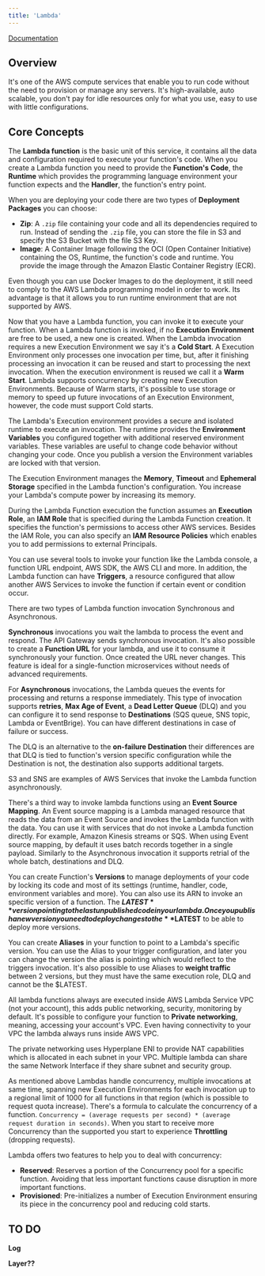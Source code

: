 ```yaml
---
title: 'Lambda'
---
```


[Documentation](https://docs.aws.amazon.com/lambda/index.html)

## Overview

It's one of the AWS compute services that enable you to run code without the need to provision or manage any servers. It's high-available, auto scalable, you don't pay for idle resources only for what you use, easy to use with little configurations.

## Core Concepts

The **Lambda function** is the basic unit of this service, it contains all the data and configuration required to execute your function's code. When you create a Lambda function you need to provide the **Function's** **Code**, the **Runtime** which provides the programming language environment your function expects and the **Handler**, the function's entry point.

When you are deploying your code there are two types of **Deployment Packages** you can choose:

- **Zip**: A `.zip` file containing your code and all its dependencies required to run. Instead of sending the `.zip` file, you can store the file in S3 and specify the S3 Bucket with the file S3 Key.
- **Image**: A Container Image following the OCI (Open Container Initiative) containing the OS, Runtime, the function's code and runtime. You provide the image through the Amazon Elastic Container Registry (ECR).

Even though you can use Docker Images to do the deployment, it still need to comply to the AWS Lambda programming model in order to work. Its advantage is that it allows you to run runtime environment that are not supported by AWS.

Now that you have a Lambda function, you can invoke it to execute your function. When a Lambda function is invoked, if no **Execution Environment** are free to be used, a new one is created. When the Lambda invocation requires a new Execution Environment we say it's a **Cold Start**. A Execution Environment only processes one invocation per time, but, after it finishing processing an invocation it can be reused and start to processing the next invocation. When the execution environment is reused we call it a **Warm Start**. Lambda supports concurrency by creating new Execution Environments. Because of Warm starts, it's possible to use storage or memory to speed up future invocations of an Execution Environment, however, the code must support Cold starts.

The Lambda's Execution environment provides a secure and isolated runtime to execute an invocation. The runtime provides the **Environment Variables** you configured together with additional reserved environment variables. These variables are useful to change code behavior without changing your code. Once you publish a version the Environment variables are locked with that version.

The Execution Environment manages the **Memory**, **Timeout** and **Ephemeral Storage** specified in the Lambda function's configuration. You increase your Lambda's compute power by increasing its memory.

During the Lambda Function execution the function assumes an **Execution Role**, an **IAM Role** that is specified during the Lambda Function creation. It specifies the function's permissions to access other AWS services. Besides the IAM Role, you can also specify an **IAM Resource Policies** which enables you to add permissions to external Principals.

You can use several tools to invoke your function like the Lambda console, a function URL endpoint, AWS SDK, the AWS CLI and more. In addition, the Lambda function can have **Triggers**, a resource configured that allow another AWS Services to invoke the function if certain event or condition occur.

There are two types of Lambda function invocation Synchronous and Asynchronous.

**Synchronous** invocations you wait the lambda to process the event and respond. The API Gateway sends synchronous invocation. It's also possible to create a **Function URL** for your lambda, and use it to consume it synchronously your function. Once created the URL never changes. This feature is ideal for a single-function microservices without needs of advanced requirements.

For **Asynchronous** invocations, the Lambda queues the events for processing and returns a response immediately. This type of invocation supports **retries**, **Max Age of Event**, a **Dead Letter Queue** (DLQ) and you can configure it to send response to **Destinations** (SQS queue, SNS topic, Lambda or EventBrige). You can have different destinations in case of failure or success.

The DLQ is an alternative to the **on-failure Destination** their differences are that DLQ is tied to function's version specific configuration while the Destination is not, the destination also supports additional targets.

S3 and SNS are examples of AWS Services that invoke the Lambda function asynchronously.

There's a third way to invoke lambda functions using an **Event Source Mapping**. An Event source mapping is a Lambda managed resource that reads the data from an Event Source and invokes the Lambda function with the data. You can use it with services that do not invoke a Lambda function directly. For example, Amazon Kinesis streams or SQS. When using Event source mapping, by default it uses batch records together in a single payload. Similarly to the Asynchronous invocation it supports retrial of the whole batch, destinations and DLQ.

You can create Function's **Versions** to manage deployments of your code by locking its code and most of its settings (runtime, handler, code, environment variables and more). You can also use its ARN to invoke an specific version of a function. The **$LATEST** version pointing to the last unpublished code in your lambda. Once you publish a new version you need to deploy changes to the **$LATEST**  to be able to deploy more versions.

You can create **Aliases** in your function to point to a Lambda's specific version. You can use the Alias to your trigger configuration, and later you can change the version the alias is pointing which would reflect to the triggers invocation. It's also possible to use Aliases to **weight traffic** between 2 versions, but they must have the same execution role, DLQ and cannot be the $LATEST.

All lambda functions always are executed inside AWS Lambda Service VPC (not your account), this adds public networking, security, monitoring by default. It's possible to configure your function to **Private networking**, meaning, accessing your account's VPC. Even having connectivity to your VPC the lambda always runs inside AWS VPC. 

The private networking uses Hyperplane ENI to provide NAT capabilities which is allocated in each subnet in your VPC. Multiple lambda can share the same Network Interface if they share subnet and security group.

As mentioned above Lambdas handle concurrency, multiple invocations at same time, spanning new Execution Environments for each invocation up to a regional limit of 1000 for all functions in that region (which is possible to request quota increase). There's a formula to calculate the concurrency of a function. `Concurrency = (average requests per second) * (average request duration in seconds)`. When you start to receive more Concurrency than the supported you start to experience **Throttling** (dropping requests).

Lambda offers two features to help you to deal with concurrency:

- **Reserved**: Reserves a portion of the Concurrency pool for a specific function. Avoiding that less important functions cause disruption in more important functions.
- **Provisioned**: Pre-initializes a number of Execution Environment ensuring its piece in the concurrency pool and reducing cold starts.

##  TO DO

**Log**

**Layer??**

